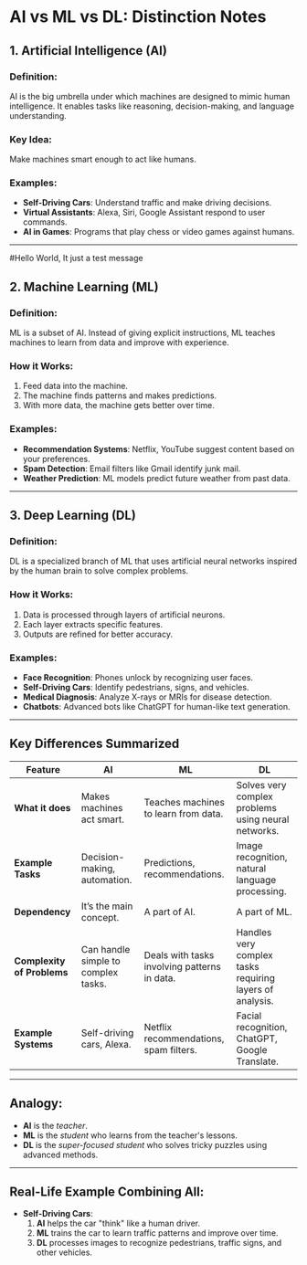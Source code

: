 # AI vs ML vs DL: Distinction Notes

## **1. Artificial Intelligence (AI)**
### Definition:
AI is the big umbrella under which machines are designed to mimic human intelligence. It enables tasks like reasoning, decision-making, and language understanding.

### Key Idea:
Make machines smart enough to act like humans.
     
### Examples:
- **Self-Driving Cars**: Understand traffic and make driving decisions.
- **Virtual Assistants**: Alexa, Siri, Google Assistant respond to user commands.
- **AI in Games**: Programs that play chess or video games against humans.

---
#Hello World, It just a test message
## **2. Machine Learning (ML)**
### Definition:
ML is a subset of  AI. Instead of giving explicit instructions, ML teaches machines to learn from data and improve with experience.

### How it Works:
1. Feed data into the machine.
2. The machine finds patterns and makes predictions.
3. With more data, the machine gets better over time.

### Examples:
- **Recommendation Systems**: Netflix, YouTube suggest content based on your preferences.
- **Spam Detection**: Email filters like Gmail identify junk mail.
- **Weather Prediction**: ML models predict future weather from past data.

---

## **3. Deep Learning (DL)**
### Definition:
DL is a specialized branch of ML that uses artificial neural networks inspired by the human brain to solve complex problems.

### How it Works:
1. Data is processed through layers of artificial neurons.
2. Each layer extracts specific features.
3. Outputs are refined for better accuracy.

### Examples:
- **Face Recognition**: Phones unlock by recognizing user faces.
- **Self-Driving Cars**: Identify pedestrians, signs, and vehicles.
- **Medical Diagnosis**: Analyze X-rays or MRIs for disease detection.
- **Chatbots**: Advanced bots like ChatGPT for human-like text generation.

---

## **Key Differences Summarized**
| **Feature**             | **AI**                        | **ML**                                      | **DL**                                          |
|--------------------------|-------------------------------|---------------------------------------------|------------------------------------------------|
| **What it does**         | Makes machines act smart.     | Teaches machines to learn from data.        | Solves very complex problems using neural networks. |
| **Example Tasks**        | Decision-making, automation.  | Predictions, recommendations.               | Image recognition, natural language processing. |
| **Dependency**           | It’s the main concept.        | A part of AI.                               | A part of ML.                                   |
| **Complexity of Problems** | Can handle simple to complex tasks. | Deals with tasks involving patterns in data. | Handles very complex tasks requiring layers of analysis. |
| **Example Systems**      | Self-driving cars, Alexa.     | Netflix recommendations, spam filters.      | Facial recognition, ChatGPT, Google Translate. |

---

## **Analogy**:
- **AI** is the *teacher*.
- **ML** is the *student* who learns from the teacher's lessons.
- **DL** is the *super-focused student* who solves tricky puzzles using advanced methods.

---

## **Real-Life Example Combining All**:
- **Self-Driving Cars**:
  1. **AI** helps the car "think" like a human driver.
  2. **ML** trains the car to learn traffic patterns and improve over time.
  3. **DL** processes images to recognize pedestrians, traffic signs, and other vehicles.